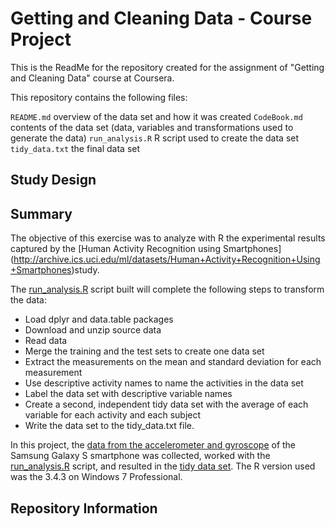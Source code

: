 # Getting and Cleaning Data - Course Project

This is the ReadMe for the repository created for the assignment of "Getting and Cleaning Data" course at Coursera.

This repository contains the following files:

`README.md` overview of the data set and how it was created
`CodeBook.md` contents of the data set (data, variables and transformations used to generate the data)
`run_analysis.R` R script used to create the data set
`tidy_data.txt` the final data set

## Study Design



## Summary

The objective of this exercise was to analyze with R the experimental results captured by the [Human Activity Recognition using Smartphones] (http://archive.ics.uci.edu/ml/datasets/Human+Activity+Recognition+Using+Smartphones)study.

The [run_analysis.R](./run_analysis.R) script built will complete the following steps to transform the data:
- Load dplyr and data.table packages
- Download and unzip source data
- Read data
- Merge the training and the test sets to create one data set
- Extract the measurements on the mean and standard deviation for each measurement
- Use descriptive activity names to name the activities in the data set
- Label the data set with descriptive variable names
- Create a second, independent tidy data set with the average of each variable for each activity and each subject
- Write the data set to the tidy_data.txt file.

In this project, the [data from the accelerometer and gyroscope](https://d396qusza40orc.cloudfront.net/getdata%2Fprojectfiles%2FUCI%20HAR%20Dataset.zip) of the Samsung Galaxy S smartphone was collected, worked with the [run_analysis.R](./run_analysis.R) script, and resulted in the [tidy data set](./tidydata.txt). The R version used was the 3.4.3 on Windows 7 Professional.

## Repository Information
